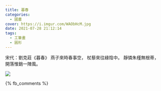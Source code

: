 ```yaml
---
title: 暮春
categories:
  - 國畫
cover: https://i.imgur.com/WAObHcM.jpg
date: 2021-07-28 21:12:14
tags:
  - 工筆畫
  - 圓形
---
```


宋代：劉克莊《暮春》
燕子來時春事空，
杖藜來往綠陰中。
靜憐朱槿無根蒂，
開落惟銷一陣風。

![](https://i.imgur.com/WAObHcM.jpg)

{% fb_comments %}

